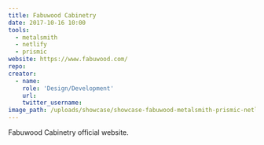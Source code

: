 ```yaml
---
title: Fabuwood Cabinetry
date: 2017-10-16 10:00
tools:
  - metalsmith
  - netlify
  - prismic
website: https://www.fabuwood.com/
repo:
creator:
  - name:
    role: 'Design/Development'
    url:
    twitter_username:
image_path: /uploads/showcase/showcase-fabuwood-metalsmith-prismic-netlify.jpg
---
```

Fabuwood Cabinetry official website.
